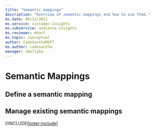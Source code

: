 ```yaml
---
title: "Semantic mappings"
description: "Overview of semantic mappings and how to use them." 
ms.date: 09/12/2021
ms.service: customer-insights
ms.subservice: audience-insights
ms.reviewer: mhart
ms.topic: conceptual
author: CadeSanthaMSFT
ms.author: cadesantha
manager: shellyha
---
```


# Semantic Mappings

## Define a semantic mapping

## Manage existing semantic mappings

[!INCLUDE[footer-include](../includes/footer-banner.md)]
